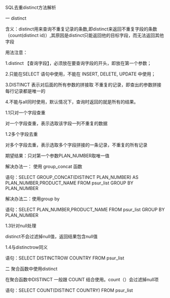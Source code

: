SQL去重distinct方法解析

一 distinct

含义：distinct用来查询不重复记录的条数,即distinct来返回不重复字段的条数（count(distinct id)）,其原因是distinct只能返回他的目标字段，而无法返回其他字段

用法注意：

1.distinct 【查询字段】，必须放在要查询字段的开头，即放在第一个参数；

2.只能在SELECT 语句中使用，不能在 INSERT, DELETE, UPDATE 中使用；

3.DISTINCT 表示对后面的所有参数的拼接取 不重复的记录，即查出的参数拼接每行记录都是唯一的

4.不能与all同时使用，默认情况下，查询时返回的就是所有的结果。

1.1只对一个字段查重

对一个字段查重，表示选取该字段一列不重复的数据

1.2多个字段去重

对多个字段去重，表示选取多个字段拼接的一条记录，不重复的所有记录

 期望结果：只对第一个参数PLAN_NUMBER取唯一值

解决办法一： 使用 group_concat 函数

语句：SELECT GROUP_CONCAT(DISTINCT PLAN_NUMBER) AS PLAN_NUMBER,PRODUCT_NAME FROM psur_list GROUP BY PLAN_NUMBER

解决办法二：使用group by

语句：SELECT PLAN_NUMBER,PRODUCT_NAME FROM psur_list GROUP BY PLAN_NUMBER

1.3针对null处理

distinct不会过滤掉null值，返回结果包含null值

1.4与distinctrow同义

语句：SELECT  DISTINCTROW COUNTRY FROM psur_list 

 二 聚合函数中使用distinct

在聚合函数中DISTINCT 一般跟 COUNT 结合使用。count（）会过滤掉null项

语句：SELECT COUNT(DISTINCT COUNTRY) FROM psur_list
